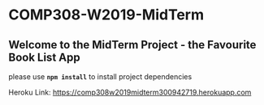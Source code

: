 # COMP308-W2019-MidTerm

## Welcome to the MidTerm Project - the Favourite Book List App

please use **`npm install`** to install project dependencies

Heroku Link: https://comp308w2019midterm300942719.herokuapp.com

